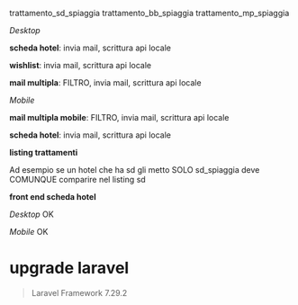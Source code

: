 trattamento_sd_spiaggia
trattamento_bb_spiaggia
trattamento_mp_spiaggia


*Desktop*

__scheda hotel__: invia mail, scrittura api locale 

__wishlist__: invia mail, scrittura api locale

__mail multipla__: FILTRO, invia mail, scrittura api locale


*Mobile*

__mail multipla mobile__: FILTRO, invia mail, scrittura api locale

__scheda hotel__: invia mail, scrittura api locale 







__listing trattamenti__ 

Ad esempio se un hotel che ha sd gli metto SOLO sd_spiaggia deve COMUNQUE comparire nel listing sd


__front end scheda hotel__

*Desktop* OK

*Mobile* OK





# upgrade laravel


> Laravel Framework 7.29.2

